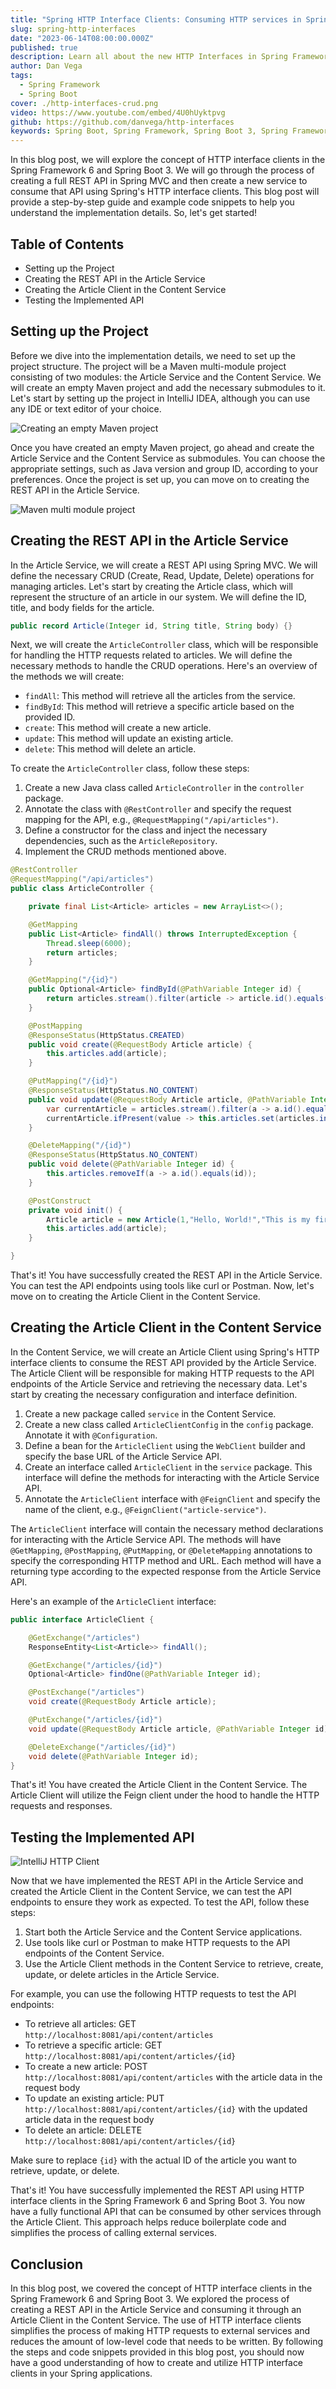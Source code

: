```yaml
---
title: "Spring HTTP Interface Clients: Consuming HTTP services in Spring Boot"
slug: spring-http-interfaces
date: "2023-06-14T08:00:00.000Z"
published: true
description: Learn all about the new HTTP Interfaces in Spring Framework 6 and Spring Boot 3 by building out a real world example.
author: Dan Vega
tags:
  - Spring Framework
  - Spring Boot
cover: ./http-interfaces-crud.png
video: https://www.youtube.com/embed/4U0hUyktpvg
github: https://github.com/danvega/http-interfaces
keywords: Spring Boot, Spring Framework, Spring Boot 3, Spring Framework 6, REST Template, Web Client, HTTP Client, Spring HTTP Client
---
```


In this blog post, we will explore the concept of HTTP interface clients in the Spring Framework 6 and Spring Boot 3. We will go through the process of creating a full REST API in Spring MVC and then create a new service to consume that API using Spring's HTTP interface clients. This blog post will provide a step-by-step guide and example code snippets to help you understand the implementation details. So, let's get started!

## Table of Contents

- Setting up the Project
- Creating the REST API in the Article Service
- Creating the Article Client in the Content Service
- Testing the Implemented API

## Setting up the Project

Before we dive into the implementation details, we need to set up the project structure. The project will be a Maven multi-module project consisting of two modules: the Article Service and the Content Service. We will create an empty Maven project and add the necessary submodules to it. Let's start by setting up the project in IntelliJ IDEA, although you can use any IDE or text editor of your choice.

![Creating an empty Maven project](/images/blog/2023/06/14/empty-project.png)

Once you have created an empty Maven project, go ahead and create the Article Service and the Content Service as submodules. You can choose the appropriate settings, such as Java version and group ID, according to your preferences. Once the project is set up, you can move on to creating the REST API in the Article Service.

![Maven multi module project](/images/blog/2023/06/14/multi-module-project.png)

## Creating the REST API in the Article Service

In the Article Service, we will create a REST API using Spring MVC. We will define the necessary CRUD (Create, Read, Update, Delete) operations for managing articles. Let's start by creating the Article class, which will represent the structure of an article in our system. We will define the ID, title, and body fields for the article.

```java
public record Article(Integer id, String title, String body) {}
```

Next, we will create the `ArticleController` class, which will be responsible for handling the HTTP requests related to articles. We will define the necessary methods to handle the CRUD operations. Here's an overview of the methods we will create:

- `findAll`: This method will retrieve all the articles from the service.
- `findById`: This method will retrieve a specific article based on the provided ID.
- `create`: This method will create a new article.
- `update`: This method will update an existing article.
- `delete`: This method will delete an article.

To create the `ArticleController` class, follow these steps:

1. Create a new Java class called `ArticleController` in the `controller` package.
2. Annotate the class with `@RestController` and specify the request mapping for the API, e.g., `@RequestMapping("/api/articles")`.
3. Define a constructor for the class and inject the necessary dependencies, such as the `ArticleRepository`.
4. Implement the CRUD methods mentioned above.

```java
@RestController
@RequestMapping("/api/articles")
public class ArticleController {

    private final List<Article> articles = new ArrayList<>();

    @GetMapping
    public List<Article> findAll() throws InterruptedException {
        Thread.sleep(6000);
        return articles;
    }

    @GetMapping("/{id}")
    public Optional<Article> findById(@PathVariable Integer id) {
        return articles.stream().filter(article -> article.id().equals(id)).findFirst();
    }

    @PostMapping
    @ResponseStatus(HttpStatus.CREATED)
    public void create(@RequestBody Article article) {
        this.articles.add(article);
    }

    @PutMapping("/{id}")
    @ResponseStatus(HttpStatus.NO_CONTENT)
    public void update(@RequestBody Article article, @PathVariable Integer id) {
        var currentArticle = articles.stream().filter(a -> a.id().equals(id)).findFirst();
        currentArticle.ifPresent(value -> this.articles.set(articles.indexOf(value), article));
    }

    @DeleteMapping("/{id}")
    @ResponseStatus(HttpStatus.NO_CONTENT)
    public void delete(@PathVariable Integer id) {
        this.articles.removeIf(a -> a.id().equals(id));
    }

    @PostConstruct
    private void init() {
        Article article = new Article(1,"Hello, World!","This is my first post");
        this.articles.add(article);
    }

}
```

That's it! You have successfully created the REST API in the Article Service. You can test the API endpoints using tools like curl or Postman. Now, let's move on to creating the Article Client in the Content Service.

## Creating the Article Client in the Content Service

In the Content Service, we will create an Article Client using Spring's HTTP interface clients to consume the REST API provided by the Article Service. The Article Client will be responsible for making HTTP requests to the API endpoints of the Article Service and retrieving the necessary data. Let's start by creating the necessary configuration and interface definition.

1. Create a new package called `service` in the Content Service.
2. Create a new class called `ArticleClientConfig` in the `config` package. Annotate it with `@Configuration`.
3. Define a bean for the `ArticleClient` using the `WebClient` builder and specify the base URL of the Article Service API.
4. Create an interface called `ArticleClient` in the `service` package. This interface will define the methods for interacting with the Article Service API.
5. Annotate the `ArticleClient` interface with `@FeignClient` and specify the name of the client, e.g., `@FeignClient("article-service")`.

The `ArticleClient` interface will contain the necessary method declarations for interacting with the Article Service API. The methods will have `@GetMapping`, `@PostMapping`, `@PutMapping`, or `@DeleteMapping` annotations to specify the corresponding HTTP method and URL. Each method will have a returning type according to the expected response from the Article Service API.

Here's an example of the `ArticleClient` interface:

```java
public interface ArticleClient {

    @GetExchange("/articles")
    ResponseEntity<List<Article>> findAll();

    @GetExchange("/articles/{id}")
    Optional<Article> findOne(@PathVariable Integer id);

    @PostExchange("/articles")
    void create(@RequestBody Article article);

    @PutExchange("/articles/{id}")
    void update(@RequestBody Article article, @PathVariable Integer id);

    @DeleteExchange("/articles/{id}")
    void delete(@PathVariable Integer id);
}
```

That's it! You have created the Article Client in the Content Service. The Article Client will utilize the Feign client under the hood to handle the HTTP requests and responses.

## Testing the Implemented API

![IntelliJ HTTP Client](/images/blog/2023/06/14/intellij-http-client.png)

Now that we have implemented the REST API in the Article Service and created the Article Client in the Content Service, we can test the API endpoints to ensure they work as expected. To test the API, follow these steps:

1. Start both the Article Service and the Content Service applications.
2. Use tools like curl or Postman to make HTTP requests to the API endpoints of the Content Service.
3. Use the Article Client methods in the Content Service to retrieve, create, update, or delete articles in the Article Service.

For example, you can use the following HTTP requests to test the API endpoints:

- To retrieve all articles: GET `http://localhost:8081/api/content/articles`
- To retrieve a specific article: GET `http://localhost:8081/api/content/articles/{id}`
- To create a new article: POST `http://localhost:8081/api/content/articles` with the article data in the request body
- To update an existing article: PUT `http://localhost:8081/api/content/articles/{id}` with the updated article data in the request body
- To delete an article: DELETE `http://localhost:8081/api/content/articles/{id}`

Make sure to replace `{id}` with the actual ID of the article you want to retrieve, update, or delete.

That's it! You have successfully implemented the REST API using HTTP interface clients in the Spring Framework 6 and Spring Boot 3. You now have a fully functional API that can be consumed by other services through the Article Client. This approach helps reduce boilerplate code and simplifies the process of calling external services.

## Conclusion

In this blog post, we covered the concept of HTTP interface clients in the Spring Framework 6 and Spring Boot 3. We explored the process of creating a REST API in the Article Service and consuming it through an Article Client in the Content Service. The use of HTTP interface clients simplifies the process of making HTTP requests to external services and reduces the amount of low-level code that needs to be written. By following the steps and code snippets provided in this blog post, you should now have a good understanding of how to create and utilize HTTP interface clients in your Spring applications.
